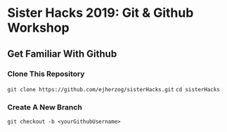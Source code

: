 # Sister Hacks 2019: Git & Github Workshop

## Get Familiar With Github

### Clone This Repository

`git clone https://github.com/ejherzog/sisterHacks.git`
`cd sisterHacks`

### Create A New Branch

`git checkout -b <yourGithubUsername>`
